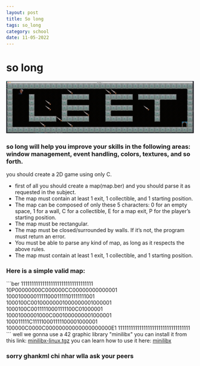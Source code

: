 ```yaml
---
layout: post
title: So long
tags: so_long
category: school
date: 11-05-2022
---
```


# so long

![](/blog/so_long.png)

  

### so long will help you improve your skills in the following areas: window management, event handling, colors, textures, and so forth.

you should create a 2D game using only C.

 - first of all you should create a map(map.ber) and you should parse it as requested in the subject.
 - The map must contain at least 1 exit, 1 collectible, and 1 starting position.
 - The map can be composed of only these 5 characters: 0 for an empty space, 1 for a wall, C for a collectible, E for a map exit, P for the player’s starting position.
 - The map must be rectangular.
 - The map must be closed/surrounded by walls. If it’s not, the program must return an error.
 - You must be able to parse any kind of map, as long as it respects the above rules. 
 - The map must contain at least 1 exit, 1 collectible, and 1 starting position.

<h3>Here is a simple valid map:</h3>
 ```ber
1111111111111111111111111111111111
10P00000000C000000CC00000000000001
1000100000111110001111101111111001
1000100C00100000001000000001000001
1000100C00111110001111100C01000001
10001000001000C0001000000001000001
100011111C111110001111100001000001
100000C0000C00000000000000000000E1
1111111111111111111111111111111111
 ``` 
 well we gonna use a 42 graphic library "minilibx" you can install it from this link:
<a target="_blank" href="/uploads/document/document/8567/minilibx-linux.tgz">minilibx-linux.tgz</a>
you can learn how to use it here:  <a target ="https://github.com/ttshivhula/minilibx" href="https://github.com/ttshivhula/minilibx">
minilibx
</a>

### sorry ghankml chi nhar wlla ask your peers